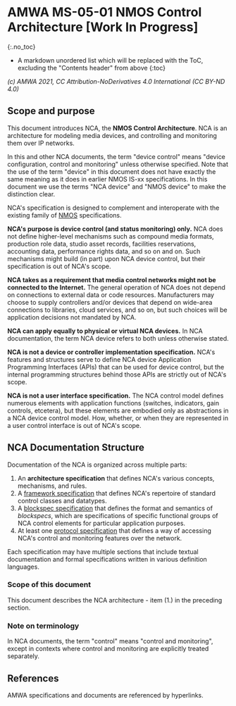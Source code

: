 # AMWA MS-05-01 NMOS Control Architecture \[Work In Progress\]

{:.no_toc}

- A markdown unordered list which will be replaced with the ToC, excluding the "Contents header" from above
{:toc}

_(c) AMWA 2021, CC Attribution-NoDerivatives 4.0 International (CC BY-ND 4.0)_

## Scope and purpose

This document introduces NCA, the **NMOS Control Architecture**. NCA is an architecture for modeling media devices, and controlling and monitoring them over IP networks.

In this and other NCA documents, the term "device control" means "device configuration, control and monitoring" unless otherwise specified. Note that the use of the term "device" in this document does not have exactly the same meaning as it does in earlier NMOS IS-xx specifications. In this document we use the terms "NCA device" and "NMOS device" to make the distinction clear.

NCA's specification is designed to complement and interoperate with the existing family of [NMOS](https://specs.amwa.tv/nmos) specifications.

**NCA's purpose is device control (and status monitoring) only.** NCA does not define higher-level mechanisms such as compound media formats, production role data, studio asset records, facilities reservations, accounting data, performance rights data, and so on and on. Such mechanisms might build (in part) upon NCA device control, but their specification is out of NCA's scope.

**NCA takes as a requirement that media control networks might not be connected to the Internet.** The general operation of NCA does not depend on connections to external data or code resources. Manufacturers may choose to supply controllers and/or devices that depend on wide-area connections to libraries, cloud services, and so on, but such choices will be application decisions not mandated by NCA.

**NCA can apply equally to physical or virtual NCA devices.** In NCA documentation, the term NCA device refers to both unless otherwise stated.

**NCA is not a device or controller implementation specification.** NCA's features and structures serve to define NCA device Application Programming Interfaces (APIs) that can be used for device control, but the internal programming structures behind those APIs are strictly out of NCA's scope.

**NCA is not a user interface specification.** The NCA control model defines numerous elements with application functions (switches, indicators, gain controls, etcetera), but these elements are embodied only as abstractions in a NCA device control model. How, whether, or when they are represented in a user control interface is out of NCA's scope.

## NCA Documentation Structure

Documentation of the NCA is organized across multiple parts:

1. An **architecture specification** that defines NCA's various concepts, mechanisms, and rules.
1. A [framework specification](https://specs.amwa.tv/ms-05-02) that defines NCA's repertoire of standard control classes and datatypes.
1. A [blockspec specification](https://specs.amwa.tv/ms-05-03) that defines the format and semantics of _blockspecs_, which are specifications of specific functional groups of NCA control elements for particular application purposes.
1. At least one [protocol specification](https://specs.amwa.tv/is-12) that defines a way of accessing NCA's control and monitoring features over the network.

Each specification may have multiple sections that include textual documentation and formal specifications written in various definition languages.

### Scope of this document

This document describes the NCA architecture - item (1.) in the preceding section.

### Note on terminology

In NCA documents, the term "control" means "control and monitoring", except in contexts where control and monitoring are explicitly treated separately.

## References

AMWA specifications and documents are referenced by hyperlinks.
